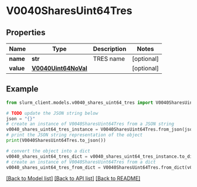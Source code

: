 # V0040SharesUint64Tres


## Properties

Name | Type | Description | Notes
------------ | ------------- | ------------- | -------------
**name** | **str** | TRES name | [optional] 
**value** | [**V0040Uint64NoVal**](V0040Uint64NoVal.md) |  | [optional] 

## Example

```python
from slurm_client.models.v0040_shares_uint64_tres import V0040SharesUint64Tres

# TODO update the JSON string below
json = "{}"
# create an instance of V0040SharesUint64Tres from a JSON string
v0040_shares_uint64_tres_instance = V0040SharesUint64Tres.from_json(json)
# print the JSON string representation of the object
print(V0040SharesUint64Tres.to_json())

# convert the object into a dict
v0040_shares_uint64_tres_dict = v0040_shares_uint64_tres_instance.to_dict()
# create an instance of V0040SharesUint64Tres from a dict
v0040_shares_uint64_tres_from_dict = V0040SharesUint64Tres.from_dict(v0040_shares_uint64_tres_dict)
```
[[Back to Model list]](../README.md#documentation-for-models) [[Back to API list]](../README.md#documentation-for-api-endpoints) [[Back to README]](../README.md)


